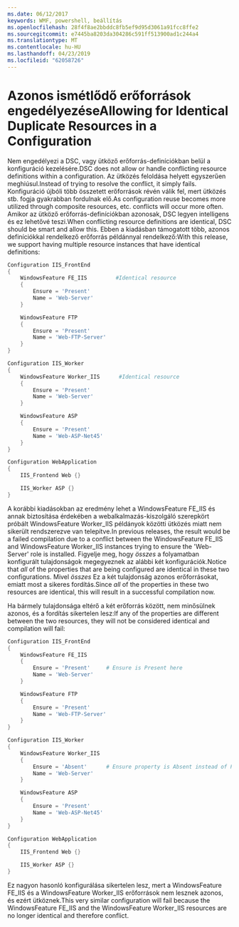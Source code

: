 ```yaml
---
ms.date: 06/12/2017
keywords: WMF, powershell, beállítás
ms.openlocfilehash: 28f4f8ae2bbddc8fb5ef9d95d3061a91fcc8ffe2
ms.sourcegitcommit: e7445ba8203da304286c591ff513900ad1c244a4
ms.translationtype: MT
ms.contentlocale: hu-HU
ms.lasthandoff: 04/23/2019
ms.locfileid: "62058726"
---
```

# <a name="allowing-for-identical-duplicate-resources-in-a-configuration"></a><span data-ttu-id="8884c-102">Azonos ismétlődő erőforrások engedélyezése</span><span class="sxs-lookup"><span data-stu-id="8884c-102">Allowing for Identical Duplicate Resources in a Configuration</span></span>

<span data-ttu-id="8884c-103">Nem engedélyezi a DSC, vagy ütköző erőforrás-definíciókban belül a konfiguráció kezelésére.</span><span class="sxs-lookup"><span data-stu-id="8884c-103">DSC does not allow or handle conflicting resource definitions within a configuration.</span></span> <span data-ttu-id="8884c-104">Az ütközés feloldása helyett egyszerűen meghiúsul.</span><span class="sxs-lookup"><span data-stu-id="8884c-104">Instead of trying to resolve the conflict, it simply fails.</span></span> <span data-ttu-id="8884c-105">Konfiguráció újbóli több összetett erőforrások révén válik fel, mert ütközés stb. fogja gyakrabban fordulnak elő.</span><span class="sxs-lookup"><span data-stu-id="8884c-105">As configuration reuse becomes more utilized through composite resources, etc. conflicts will occur more often.</span></span> <span data-ttu-id="8884c-106">Amikor az ütköző erőforrás-definíciókban azonosak, DSC legyen intelligens és ez lehetővé teszi.</span><span class="sxs-lookup"><span data-stu-id="8884c-106">When conflicting resource definitions are identical, DSC should be smart and allow this.</span></span> <span data-ttu-id="8884c-107">Ebben a kiadásban támogatott több, azonos definíciókkal rendelkező erőforrás példánnyal rendelkező:</span><span class="sxs-lookup"><span data-stu-id="8884c-107">With this release, we support having multiple resource instances that have identical definitions:</span></span>

```powershell
Configuration IIS_FrontEnd
{
    WindowsFeature FE_IIS         #Identical resource
    {
        Ensure = 'Present'
        Name = 'Web-Server'
    }

    WindowsFeature FTP
    {
        Ensure = 'Present'
        Name = 'Web-FTP-Server'
    }
}

Configuration IIS_Worker
{
    WindowsFeature Worker_IIS      #Identical resource
    {
        Ensure = 'Present'
        Name = 'Web-Server'
    }

    WindowsFeature ASP
    {
        Ensure = 'Present'
        Name = 'Web-ASP-Net45'
    }
}

Configuration WebApplication
{
    IIS_Frontend Web {}

    IIS_Worker ASP {}
}
```

<span data-ttu-id="8884c-108">A korábbi kiadásokban az eredmény lehet a WindowsFeature FE_IIS és annak biztosítása érdekében a webalkalmazás-kiszolgáló szerepkört próbált WindowsFeature Worker_IIS példányok közötti ütközés miatt nem sikerült rendszerezve van telepítve.</span><span class="sxs-lookup"><span data-stu-id="8884c-108">In previous releases, the result would be a failed compilation due to a conflict between the WindowsFeature FE_IIS and WindowsFeature Worker_IIS instances trying to ensure the 'Web-Server' role is installed.</span></span> <span data-ttu-id="8884c-109">Figyelje meg, hogy *összes* a folyamatban konfigurált tulajdonságok megegyeznek az alábbi két konfigurációk.</span><span class="sxs-lookup"><span data-stu-id="8884c-109">Notice that *all* of the properties that are being configured are identical in these two configurations.</span></span> <span data-ttu-id="8884c-110">Mivel *összes* Ez a két tulajdonság azonos erőforrásokat, emiatt most a sikeres fordítás.</span><span class="sxs-lookup"><span data-stu-id="8884c-110">Since *all* of the properties in these two resources are identical, this will result in a successful compilation now.</span></span>

<span data-ttu-id="8884c-111">Ha bármely tulajdonsága eltérő a két erőforrás között, nem minősülnek azonos, és a fordítás sikertelen lesz:</span><span class="sxs-lookup"><span data-stu-id="8884c-111">If any of the properties are different between the two resources, they will not be considered identical and compilation will fail:</span></span>

```powershell
Configuration IIS_FrontEnd
{
    WindowsFeature FE_IIS
    {
        Ensure = 'Present'     # Ensure is Present here
        Name = 'Web-Server'
    }

    WindowsFeature FTP
    {
        Ensure = 'Present'
        Name = 'Web-FTP-Server'
    }
}

Configuration IIS_Worker
{
    WindowsFeature Worker_IIS
    {
        Ensure = 'Absent'      # Ensure property is Absent instead of Present
        Name = 'Web-Server'
    }

    WindowsFeature ASP
    {
        Ensure = 'Present'
        Name = 'Web-ASP-Net45'
    }
}

Configuration WebApplication
{
    IIS_Frontend Web {}

    IIS_Worker ASP {}
}
```

<span data-ttu-id="8884c-112">Ez nagyon hasonló konfigurálása sikertelen lesz, mert a WindowsFeature FE_IIS és a WindowsFeature Worker_IIS erőforrások nem lesznek azonos, és ezért ütköznek.</span><span class="sxs-lookup"><span data-stu-id="8884c-112">This very similar configuration will fail because the WindowsFeature FE_IIS and the WindowsFeature Worker_IIS resources are no longer identical and therefore conflict.</span></span>

